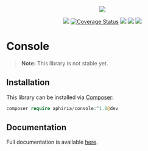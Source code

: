 <p align="center"><a href="https://www.aphiria.com" target="_blank" title="Aphiria"><img src="https://www.aphiria.com/images/aphiria-logo.svg"></a></p>

<p align="center">
<a href="https://github.com/aphiria/console/actions"><img src="https://github.com/aphiria/console/workflows/ci/badge.svg"></a>
<a href='https://coveralls.io/github/aphiria/console?branch=master'><img src='https://coveralls.io/repos/github/aphiria/console/badge.svg?branch=master' alt='Coverage Status' /></a>
<a href="https://packagist.org/packages/aphiria/console"><img src="https://poser.pugx.org/aphiria/console/v/stable.svg"></a>
<a href="https://packagist.org/packages/aphiria/console"><img src="https://poser.pugx.org/aphiria/console/v/unstable.svg"></a>
<a href="https://packagist.org/packages/aphiria/console"><img src="https://poser.pugx.org/aphiria/console/license.svg"></a>
</p>

# Console

> **Note:** This library is not stable yet.

## Installation

This library can be installed via [Composer](https://getcomposer.org/download/):

```php
composer require aphiria/console:^1.0@dev
```

## Documentation

Full documentation is available <a href="https://www.aphiria.com/docs/master/console.html" target="_blank">here</a>.
